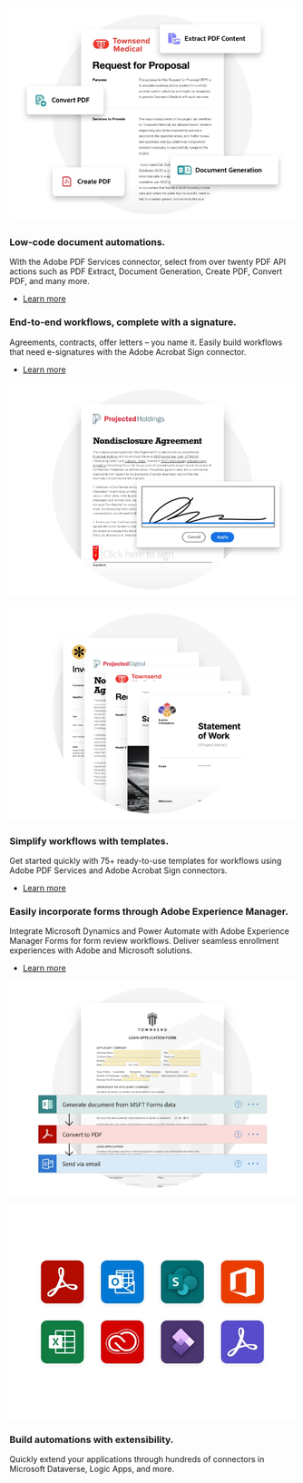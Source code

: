 <TextBlock slots="image, heading,text,buttons" theme="lightest" headerElementType="h2" variantsTypePrimary='secondary'  isPrimaryBtn homeZigZag className="home-zigzag-comp-padding Adobe-PDF-Services-API ms-zigzag-cta-one zigzag-align"/>

![EMPTY_ALT](../../images/lowCode_Image_Desktop.jpg)

### Low-code document automations.

With the Adobe PDF Services connector, select from over twenty PDF API actions such as PDF Extract, Document Generation, Create PDF, Convert PDF, and many more.

- [Learn more](https://docs.microsoft.com/en-us/connectors/adobepdftools/)


<TextBlock slots="heading,text,buttons,image" theme="lightest" headerElementType="h2" variantsTypePrimary='secondary'  isPrimaryBtn homeZigZag className="home-zigzag-comp-padding Adobe-PDF-Services-API ms-zigzag-cta-two zigzag-align"/>

### End-to-end workflows, complete with a signature.

Agreements, contracts, offer letters – you name it. Easily build workflows that need e-signatures with the Adobe Acrobat Sign connector.


- [Learn more](https://powerautomate.microsoft.com/en-us/connectors/details/shared_adobesign/adobe-sign)

![EMPTY_ALT](../../images/endToEnd_Image_Desktop.jpg)


<TextBlock slots="image, heading,text,buttons" theme="lightest" headerElementType="h2" variantsTypePrimary='secondary'  isPrimaryBtn homeZigZag className="home-zigzag-comp-padding Adobe-PDF-Services-API ms-zigzag-cta-three zigzag-align"/>

![EMPTY_ALT](../../images/simplify_Image_Desktop.jpg)

### Simplify workflows with templates.

Get started quickly with 75+ ready-to-use templates for workflows using Adobe PDF Services and Adobe Acrobat Sign connectors.

- [Learn more](https://powerautomate.microsoft.com/en-US/connectors/details/shared_adobepdftools/adobe-pdf-services/)


<TextBlock slots="heading,text,buttons,image" theme="lightest" headerElementType="h2" variantsTypePrimary='secondary'  isPrimaryBtn homeZigZag className="home-zigzag-comp-padding Adobe-PDF-Services-API ms-zigzag-cta-four zigzag-align"/>

### Easily incorporate forms through Adobe Experience Manager.

Integrate Microsoft Dynamics and Power Automate with Adobe Experience Manager Forms for form review workflows. Deliver seamless enrollment experiences with Adobe and Microsoft solutions.

- [Learn more](https://experienceleague.adobe.com/docs/experience-manager-cloud-service/content/forms/forms-microsoft-power-automate-integration.html)

![EMPTY_ALT](../../images/forms_Image_Desktop.jpg)


<TextBlock slots="image, heading,text" theme="lightest" headerElementType="h2" variantsTypePrimary='secondary'  isPrimaryBtn homeZigZag className="home-zigzag-comp-padding Adobe-PDF-Services-API ms-zigzag-cta-five zigzag-align"/>

![EMPTY_ALT](../../images/api_Image_Desktop.jpg)

### Build automations with extensibility.

Quickly extend your applications through hundreds of connectors in Microsoft Dataverse, Logic Apps, and more.